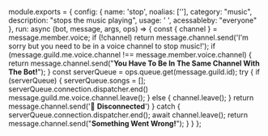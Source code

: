 module.exports = {
    config: {
        name: 'stop',
        noalias: [''],
        category: "music",
        description: "stops the music playing",
        usage: ' ',
        acessableby: "everyone"
    },
    run: async (bot, message, args, ops) => {
        const { channel } = message.member.voice;
        if (!channel) return message.channel.send('I\'m sorry but you need to be in a voice channel to stop music!');
        if (message.guild.me.voice.channel !== message.member.voice.channel) {
            return message.channel.send("**You Have To Be In The Same Channel With The Bot!**");
          }
        const serverQueue = ops.queue.get(message.guild.id);
      try {
        if (serverQueue) {
        serverQueue.songs = [];
        serverQueue.connection.dispatcher.end()
        message.guild.me.voice.channel.leave();
        } else {
        channel.leave();
        }
        return message.channel.send('👋 **Disconnected**')
      } catch {
          serverQueue.connection.dispatcher.end();
          await channel.leave();
          return message.channel.send("**Something Went Wrong!**");
      }
    }
};
